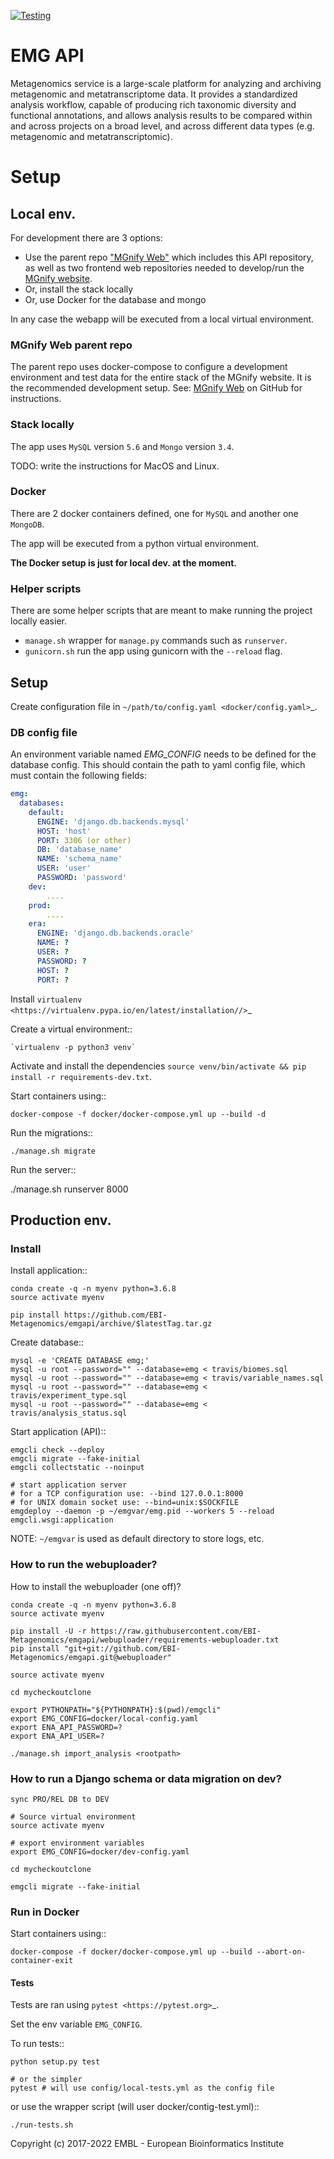 [![Testing](https://github.com/EBI-Metagenomics/emgapi/actions/workflows/test.yml/badge.svg)](https://github.com/EBI-Metagenomics/emgapi/actions/workflows/test.yml)

EMG API
=======

Metagenomics service is a large-scale platform for analyzing and archiving metagenomic and metatranscriptome data. It provides a standardized analysis workflow, capable of producing rich taxonomic diversity and functional annotations, and allows analysis results to be compared within and across projects on a broad level, and across different data types (e.g. metagenomic and metatranscriptomic).

# Setup
## Local env.

For development there are 3 options: 

* Use the parent repo ["MGnify Web"](https://github.com/EBI-Metagenomics/mgnify-web) which includes this API repository, as well as two frontend web repositories needed to develop/run the [MGnify website](https://www.ebi.ac.uk/metagenomics).
* Or, install the stack locally
* Or, use Docker for the database and mongo

In any case the webapp will be executed from a local virtual environment.

### MGnify Web parent repo
The parent repo uses docker-compose to configure a development environment and test data for the entire stack of the MGnify website.
It is the recommended development setup.
See: [MGnify Web](https://github.com/EBI-Metagenomics/mgnify-web) on GitHub for instructions.


### Stack locally

The app uses `MySQL` version `5.6` and `Mongo` version `3.4`.

TODO: write the instructions for MacOS and Linux.

### Docker

There are 2 docker containers defined, one for `MySQL` and another one `MongoDB`.

The app will be executed from a python virtual environment.

**The Docker setup is just for local dev. at the moment.**

### Helper scripts

There are some helper scripts that are meant to make running the project locally easier. 

- `manage.sh` wrapper for `manage.py` commands such as `runserver`.
- `gunicorn.sh` run the app using gunicorn with the `--reload` flag.

## Setup
Create configuration file in `~/path/to/config.yaml <docker/config.yaml>`_.

### DB config file
An environment variable named *EMG_CONFIG* needs to be defined for the database config.
This should contain the path to yaml config file, which must contain the following fields:
```yaml
emg:
  databases:
    default:
      ENGINE: 'django.db.backends.mysql'
      HOST: 'host'
      PORT: 3306 (or other)
      DB: 'database_name'
      NAME: 'schema_name'
      USER: 'user'
      PASSWORD: 'password'
    dev:
        ....
    prod:
        ....
    era:
      ENGINE: 'django.db.backends.oracle'
      NAME: ?
      USER: ?
      PASSWORD: ?
      HOST: ?
      PORT: ?
```

Install `virtualenv <https://virtualenv.pypa.io/en/latest/installation//>`_

Create a virtual environment::
    
    `virtualenv -p python3 venv`

Activate and install the dependencies `source venv/bin/activate && pip install -r requirements-dev.txt`.

Start containers using::

    docker-compose -f docker/docker-compose.yml up --build -d

Run the migrations::

    ./manage.sh migrate

Run the server::

   ./manage.sh runserver 8000

## Production env.
### Install

Install application::

    conda create -q -n myenv python=3.6.8
    source activate myenv

    pip install https://github.com/EBI-Metagenomics/emgapi/archive/$latestTag.tar.gz

Create database::

    mysql -e 'CREATE DATABASE emg;'
    mysql -u root --password="" --database=emg < travis/biomes.sql
    mysql -u root --password="" --database=emg < travis/variable_names.sql
    mysql -u root --password="" --database=emg < travis/experiment_type.sql
    mysql -u root --password="" --database=emg < travis/analysis_status.sql

Start application (API)::

    emgcli check --deploy
    emgcli migrate --fake-initial
    emgcli collectstatic --noinput

    # start application server
    # for a TCP configuration use: --bind 127.0.0.1:8000
    # for UNIX domain socket use: --bind=unix:$SOCKFILE
    emgdeploy --daemon -p ~/emgvar/emg.pid --workers 5 --reload emgcli.wsgi:application

NOTE: `~/emgvar` is used as default directory to store logs, etc.

### How to run the webuploader?

How to install the webuploader (one off)?

    conda create -q -n myenv python=3.6.8
    source activate myenv

    pip install -U -r https://raw.githubusercontent.com/EBI-Metagenomics/emgapi/webuploader/requirements-webuploader.txt
    pip install "git+git://github.com/EBI-Metagenomics/emgapi.git@webuploader"

    source activate myenv

    cd mycheckoutclone

    export PYTHONPATH="${PYTHONPATH}:$(pwd)/emgcli"
    export EMG_CONFIG=docker/local-config.yaml
    export ENA_API_PASSWORD=?
    export ENA_API_USER=?

    ./manage.sh import_analysis <rootpath>

### How to run a Django schema or data migration on dev?

    sync PRO/REL DB to DEV

    # Source virtual environment
    source activate myenv

    # export environment variables
    export EMG_CONFIG=docker/dev-config.yaml

    cd mycheckoutclone

    emgcli migrate --fake-initial


### Run in Docker

Start containers using::

    docker-compose -f docker/docker-compose.yml up --build --abort-on-container-exit


#### Tests

Tests are ran using `pytest <https://pytest.org>`_.

Set the env variable `EMG_CONFIG`.

To run tests::

    python setup.py test
    
    # or the simpler
    pytest # will use config/local-tests.yml as the config file

or use the wrapper script (will user docker/contig-test.yml)::

    ./run-tests.sh


Copyright (c) 2017-2022 EMBL - European Bioinformatics Institute
